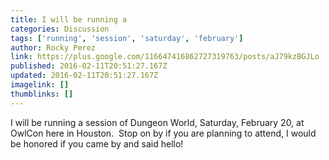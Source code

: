 ```yaml
---
title: I will be running a
categories: Discussion
tags: ['running', 'session', 'saturday', 'february']
author: Rocky Perez
link: https://plus.google.com/116647416862727319763/posts/aJ79kzBGJLo
published: 2016-02-11T20:51:27.167Z
updated: 2016-02-11T20:51:27.167Z
imagelink: []
thumblinks: []
---
```


I will be running a session of Dungeon World, Saturday, February 20, at OwlCon here in Houston.  Stop on by if you are planning to attend, I would be honored if you came by and said hello!